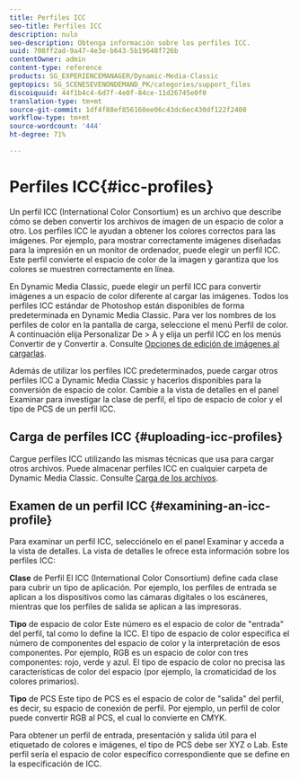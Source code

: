 ```yaml
---
title: Perfiles ICC
seo-title: Perfiles ICC
description: nulo
seo-description: Obtenga información sobre los perfiles ICC.
uuid: 708ff2ad-9a47-4e3e-b643-5b19648f726b
contentOwner: admin
content-type: reference
products: SG_EXPERIENCEMANAGER/Dynamic-Media-Classic
geptopics: SG_SCENESEVENONDEMAND_PK/categories/support_files
discoiquuid: 44f1b4c4-6d7f-4e0f-84ce-11d26745e0f0
translation-type: tm+mt
source-git-commit: 1df4f88ef856160ee06c43dc6ec430df122f2408
workflow-type: tm+mt
source-wordcount: '444'
ht-degree: 71%

---
```



# Perfiles ICC{#icc-profiles}

Un perfil ICC (International Color Consortium) es un archivo que describe cómo se deben convertir los archivos de imagen de un espacio de color a otro. Los perfiles ICC le ayudan a obtener los colores correctos para las imágenes. Por ejemplo, para mostrar correctamente imágenes diseñadas para la impresión en un monitor de ordenador, puede elegir un perfil ICC. Este perfil convierte el espacio de color de la imagen y garantiza que los colores se muestren correctamente en línea.

En Dynamic Media Classic, puede elegir un perfil ICC para convertir imágenes a un espacio de color diferente al cargar las imágenes. Todos los perfiles ICC estándar de Photoshop están disponibles de forma predeterminada en Dynamic Media Classic. Para ver los nombres de los perfiles de color en la pantalla de carga, seleccione el menú Perfil de color. A continuación elija Personalizar De > A y elija un perfil ICC en los menús Convertir de y Convertir a. Consulte [Opciones de edición de imágenes al cargarlas](image-editing-options-upload.md#image-editing-options-at-upload).

Además de utilizar los perfiles ICC predeterminados, puede cargar otros perfiles ICC a Dynamic Media Classic y hacerlos disponibles para la conversión de espacio de color. Cambie a la vista de detalles en el panel Examinar para investigar la clase de perfil, el tipo de espacio de color y el tipo de PCS de un perfil ICC.

## Carga de perfiles ICC {#uploading-icc-profiles}

Cargue perfiles ICC utilizando las mismas técnicas que usa para cargar otros archivos. Puede almacenar perfiles ICC en cualquier carpeta de Dynamic Media Classic. Consulte [Carga de los archivos](uploading-files.md#uploading_your_files).

## Examen de un perfil ICC {#examining-an-icc-profile}

Para examinar un perfil ICC, selecciónelo en el panel Examinar y acceda a la vista de detalles. La vista de detalles le ofrece esta información sobre los perfiles ICC:

**Clase** de Perfil El ICC (International Color Consortium) define cada clase para cubrir un tipo de aplicación. Por ejemplo, los perfiles de entrada se aplican a los dispositivos como las cámaras digitales o los escáneres, mientras que los perfiles de salida se aplican a las impresoras.

**Tipo** de espacio de color Este número es el espacio de color de &quot;entrada&quot; del perfil, tal como lo define la ICC. El tipo de espacio de color especifica el número de componentes del espacio de color y la interpretación de esos componentes. Por ejemplo, RGB es un espacio de color con tres componentes: rojo, verde y azul. El tipo de espacio de color no precisa las características de color del espacio (por ejemplo, la cromaticidad de los colores primarios).

**Tipo** de PCS Este tipo de PCS es el espacio de color de &quot;salida&quot; del perfil, es decir, su espacio de conexión de perfil. Por ejemplo, un perfil de color puede convertir RGB al PCS, el cual lo convierte en CMYK.

Para obtener un perfil de entrada, presentación y salida útil para el etiquetado de colores e imágenes, el tipo de PCS debe ser XYZ o Lab. Este perfil sería el espacio de color específico correspondiente que se define en la especificación de ICC.
